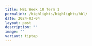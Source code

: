 ```yaml
---
title: HBL Week 10 Term 1
permalink: /highlights/highlights/hbl/
date: 2024-03-04
layout: post
description: ""
image: ""
variant: tiptap
---
```

